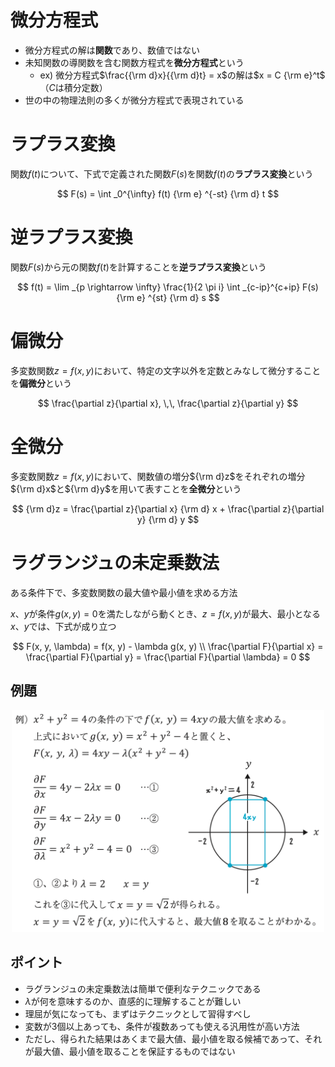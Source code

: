 # 微分方程式

- 微分方程式の解は**関数**であり、数値ではない
- 未知関数の導関数を含む関数方程式を**微分方程式**という
    - ex) 微分方程式$\frac{{\rm d}x}{{\rm d}t} = x$の解は$x = C {\rm e}^t$（$C$は積分定数）
- 世の中の物理法則の多くが微分方程式で表現されている

# ラプラス変換

関数$f(t)$について、下式で定義された関数$F(s)$を関数$f(t)$の**ラプラス変換**という

$$
F(s) = \int _0^{\infty} f(t) {\rm e} ^{-st} {\rm d} t
$$

# 逆ラプラス変換

関数$F(s)$から元の関数$f(t)$を計算することを**逆ラプラス変換**という

$$
f(t) = \lim _{p \rightarrow \infty} \frac{1}{2 \pi i} \int _{c-ip}^{c+ip} F(s) {\rm e} ^{st} {\rm d} s
$$

# 偏微分

多変数関数$z = f(x, y)$において、特定の文字以外を定数とみなして微分することを**偏微分**という

$$
\frac{\partial z}{\partial x}, \,\, \frac{\partial z}{\partial y}
$$

# 全微分

多変数関数$z = f(x, y)$において、関数値の増分${\rm d}z$をそれぞれの増分${\rm d}x$と${\rm d}y$を用いて表すことを**全微分**という

$$
{\rm d}z = \frac{\partial z}{\partial x} {\rm d} x + \frac{\partial z}{\partial y} {\rm d} y
$$

# ラグランジュの未定乗数法

ある条件下で、多変数関数の最大値や最小値を求める方法

$x$、$y$が条件$g(x, y) = 0$を満たしながら動くとき、$z = f(x, y)$が最大、最小となる$x$、$y$では、下式が成り立つ

$$
F(x, y, \lambda) = f(x, y) - \lambda g(x, y) \\
\frac{\partial F}{\partial x} = \frac{\partial F}{\partial y} = \frac{\partial F}{\partial \lambda} = 0
$$

## 例題

<div align="center">
    <img src="ラグランジュの未定乗数法_例題.png" width=500">
</div>

## ポイント

- ラグランジュの未定乗数法は簡単で便利なテクニックである
- $\lambda$が何を意味するのか、直感的に理解することが難しい
- 理屈が気になっても、まずはテクニックとして習得すべし
- 変数が3個以上あっても、条件が複数あっても使える汎用性が高い方法
- ただし、得られた結果はあくまで最大値、最小値を取る候補であって、それが最大値、最小値を取ることを保証するものではない
